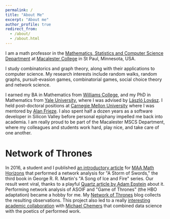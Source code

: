 ```yaml
---
permalink: /
title: "About Me"
excerpt: "About me"
author_profile: true
redirect_from: 
  - /about/
  - /about.html
---
```


I am a math professor in the [Mathematics, Statistics and Computer Science Department](https://www.macalester.edu/mscs/) at [Macalester College](https://www.macalester.edu) in St Paul, Minnesota, USA.

I study combinatorics and graph theory, along with their applications to computer science. My research interests include random walks, random graphs, pursuit-evasion games, combinatorial games, social choice theory and network science.  


I earned my BA in Mathematics from [Williams College](https://math.williams.edu/), and my PhD in Mathematics from [Yale University](https://math.yale.edu/), where I was advised by [László Lovász](https://web.cs.elte.hu/~lovasz/). I held post-doctoral positions at [Carnegie Mellon University](https://www.cmu.edu/math/index.html) where I was mentored by [Alan Frieze](https://www.math.cmu.edu/~af1p/). I also spent half a dozen years as a software developer in Silicon Valley before personal epiphany impelled me back into academia. I am really proud to be part of the Macalester MSCS Department, where my colleagues  and students work hard, play nice, and take care of one another.

Network of Thrones
====

In 2016, a student and I published [an introductory article](https://www.maa.org/sites/default/files/pdf/Mathhorizons/NetworkofThrones%20%281%29.pdf) for [MAA Math Horizons](https://www.maa.org/press/periodicals/math-horizons) that performed a network analysis for "A Storm of Swords," the third book in George R. R. Martin's "A Song of Ice and Fire" series. Our result went viral, thanks to a playful [Quartz article by Adam Epstein](http://qz.com/650796/mathematicians-mapped-out-every-game-of-thrones-relationship-to-find-the-main-character/) about it. Performing network analysis of ASOIF and "Game of Thrones" (the HBO adaptation) became a hobby for me. My [Network of Thrones](https://networkofthrones.wordpress.com/) blog collects the resulting observations. This project also led to a really [interesting academic collaboration](https://drive.google.com/open?id=0ByVwdYPtCB8eQngtdUljZFgyRUE) with [Michael Chemers](https://theater.ucsc.edu/faculty/chemers) that combined data science with the poetics of performed work. 

